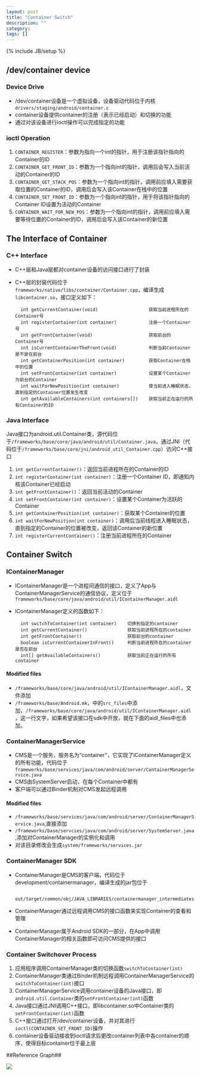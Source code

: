 ```yaml
---
layout: post
title: "Container Switch"
description: ""
category: 
tags: []
---
```

{% include JB/setup %}

## /dev/container device ##

### Device Drive
- /dev/container设备是一个虚拟设备，设备驱动代码位于内核`drivers/staging/android/container.c`
- container设备提供container的注册（表示已经启动）和切换的功能
- 通过对该设备进行ioctl操作可以完成指定的功能

### ioctl Operation
1. `CONTAINER_REGISTER`：参数为指向一个int的指针，用于注册该指针指向的Container的ID
2. `CONTAINER_GET_FRONT_ID`：参数为一个指向int的指针，调用后会写入当前活动的Container的ID
3. `CONTAINER_GET_STACK_POS`：参数为一个指向int的指针，调用前应填入需要获取位置的Container的ID，调用后会写入该Container在栈中的位置
4. `CONTAINER_SET_FRONT_ID`：参数为一个指向int的指针，用于将该指针指向的Container ID设置为活动的Container
5. `CONTAINER_WAIT_FOR_NEW_POS`：参数为一个指向int的指针，调用前应填入需要等待位置的Container的ID，调用后会写入该Container的新位置


## The Interface of Container

### C++ Interface
- C++层和Java层都对container设备的访问接口进行了封装  
- C++层的封装代码位于`frameworks/native/libs/container/Container.cpp`，编译生成`libcontainer.so`，接口定义如下：
	
		int getCurrentContainer(void)					获取当前进程所在的Container号
    	int registerContainer(int container)			注册一个Container号
	    int getFrontContainer(void)						获取前台的Container号
	    int isCurrentContainerTheFront(void)			判断当前Container是不是在前台
	    int getContainerPosition(int container)			获取Container在栈中的位置
	    int setFrontContainer(int container)			设置某个Container为前台的Container
	    int waitForNewPosition(int container)			使当前进入睡眠状态，直到指定的Container位置发生改变
		int getAvailableContainers(int containers[])	获取当前正在运行的所有Container的ID

### Java Interface
Java接口为android.util.Container类，源代码位于`/frameworks/base/core/java/android/util/Container.java`，通过JNI（代码位于`/frameworks/base/core/jni/android_util_Container.cpp`）访问C++接口

1. `int getCurrentContainer()`：返回当前进程所在的Container的ID
2. `int registerContainer(int container)`：注册一个Container ID，即通知内核该Container已经启动
3. `int getFrontContainer()`：返回当前活动的Container
4. `int setFrontContainer(int container)`：设置某个Container为活跃的Container
5. `int getContainerPosition(int container)`：获取某个Container的位置
6. `int waitForNewPosition(int container)`：调用后当前线程进入睡眠状态，直到指定的Container的位置被改变，返回该Container的新位置
7. `int registerCurrentContainer()`：注册当前进程所在的Container


## Container Switch

### IContainerManager
- IContainerManager是一个进程间通信的接口，定义了App与ContainerManagerService的通信协议，定义位于`frameworks/base/core/java/android/util/IContainerManager.aidl`
- IContainerManager定义的函数如下：
	
		int switchToContainer(int container)	切换到指定的container
    	int getCurrentContainer()				获取当前进程所在的container
    	int getFrontContainer()					获取前台的container
    	boolean isCurrentContainerInFront()		判断当前进程所在的container是否在前台
    	int[] getAvailableContainers()			获取当前正在运行的所有container

#### Modified files
- `/frameworks/base/core/java/android/util/IContainerManager.aidl`，文件添加
- `/frameworks/base/Android.mk`，中的`src_files`中添加，`/frameworks/base/core/java/android/util/IContainerManager.aidl`，这一行文字，如果希望该接口在sdk中开放，就在下面的aidl_files中也添加。

### ContainerManagerService
- CMS是一个服务，服务名为“container”，它实现了IContainerManager定义的所有功能，代码位于`frameworks/base/services/java/com/android/server/ContainerManagerService.java`
- CMS由SystemServer启动，在每个Container中都有
- 客户端可以通过Binder机制对CMS发起远程调用

#### Modified files
- `/frameworks/base/services/java/com/android/server/ContainerManagerService.java`,直接添加
- `/frameworks/base/servcies/java/com/android/server/SystemServer.java`,添加对ContainerManager的实例化和调用
- 对该目录修改会生成`system/frameworks/services.jar`

### ContainerManager SDK
- ContainerManager是CMS的客户端，代码位于development/containermanager，编译生成的jar包位于
		
		out/target/common/obj/JAVA_LIBRARIES/containermanager_intermediates/classes.jar
- ContainerManager通过远程调用CMS的接口函数来实现Container的查看和管理
- ContainerManager属于Android SDK的一部分，在App中调用ContainerManager的相关函数即可访问CMS提供的接口

### Container Switchover Process
1. 应用程序调用ContainerManager类的切换函数`switchToContainer(int)`
2. ContainerManager类通过Binder机制远程调用ContainerManagerService的`switchToContainer(int)`接口
3. ContainerManagerService调用container设备的Java接口，即`android.util.Container`类的`setFrontContainer(int)`函数
4. Java接口通过JNI调用C++接口，即libcontainer.so中Container类的`setFrontContainer(int)`函数
5. C++接口通过打开/dev/container设备，并对其进行`ioctl(CONTAINER_SET_FRONT_ID)`操作
6. container设备驱动接收到ioctl请求后更改container列表中各container的顺序，使得目标container位于最上层


##Reference Graph##

![](https://github.com/condroid/condroid.github.com/blob/master/imgs/20140818container1.png?raw=true)  